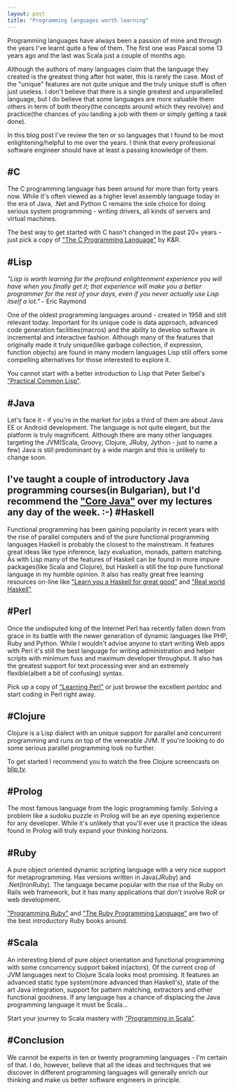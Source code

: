 ```yaml
---
layout: post
title: "Programming languages worth learning"
---
```


Programming languages have always been a passion of mine and through
the years I've learnt quite a few of them. The first one was Pascal
some 13 years ago and the last was Scala just a couple of months ago.

Although the authors of many languages claim that the language they
created is the greatest thing after hot water, this is rarely the
case. Most of the "unique" features are not quite unique and the truly
unique stuff is often just useless. I don't believe that there is a
single greatest and unparallelled language, but I do believe that some
languages are more valuable them others in term of both theory(the
concepts around which they revolve) and practice(the chances of you
landing a job with them or simply getting a task done).

In this blog post I've review the ten or so languages that I found to
be most enlightening/helpful to me over the years. I think that every
professional software engineer should have at least a passing
knowledge of them.

#C
---
The C programming language has been around for more than forty years
now. While it's often viewed as a higher level assembly language today
in the era of Java, .Net and Python C remains the sole choice for
doing serious system programming - writing drivers, all kinds of
servers and virtual machines. 

The best way to get started with C
hasn't changed in the past 20+ years - just pick a copy of ["The C
Programming Language"](http://www.amazon.com/Programming-Language-2nd-Brian-Kernighan/dp/0131103628) by K&R.

#Lisp 
--- 
_"Lisp is worth learning for the profound enlightenment
experience you will have when you finally get it; that experience will
make you a better programmer for the rest of your days, even if you
never actually use Lisp itself a lot."_ - Eric Raymond

One of the oldest programming languages around - created in 1958 and
still relevant today. Important for its unique code is data approach,
advanced code generation facilities(macros) and the ability to develop
software in incremental and interactive fashion. Although many of the
features that originally made it truly unique(like garbage collection,
if expression, function objects) are found in many modern languages
Lisp still offers some compelling alternatives for those interested to
explore it. 

You cannot start with a better introduction to Lisp that
Peter Seibel's ["Practical Common Lisp"](http://www.gigamonkeys.com/book/).

#Java
---
Let's face it - if you're in the market for jobs a third of them are
about Java EE or Android development. The language is not quite
elegant, but the platform is truly magnificent. Although there are
many other languages targeting the JVM(Scala, Groovy, Clojure, JRuby,
Jython - just to name a few) Java is still predominant by a wide
margin and this is unlikely to change soon.

I've taught a couple of introductory Java programming courses(in
Bulgarian), but I'd recommend the ["Core Java"](http://www.amazon.com/Core-Java-TM-I--Fundamentals-8th/dp/0132354764/ref=sr_1_1?s=books&ie=UTF8&qid=1303901341&sr=1-1) over my lectures any day of
the week. :-)
#Haskell
---
Functional programming has been gaining popularity in recent years
with the rise of parallel computers and of the pure functional
programming languages Haskell is probably the closest to the
mainstream. It features great ideas like type inference, lazy
evaluation, monads, pattern matching. As with Lisp many of the
features of Haskell can be found in more impure packages(like Scala
and Clojure), but Haskell is still the top pure functional language in
my humble opinion. It also has really great free learning resources
on-line like ["Learn you a Haskell for great good"](http://learnyouahaskell.com/) and ["Real world
Haskell"](http://book.realworldhaskell.org/read/)

#Perl
---
Once the undisputed king of the Internet Perl has recently fallen down
from grace in its battle with the newer generation of dynamic
languages like PHP, Ruby and Python. While I wouldn't advise anyone to
start writing Web apps with Perl it's still the best language for
writing administration and helper scripts with minimum fuss and maximum
developer throughput. It also has the greatest support for text
processing ever and an extremely flexible(albeit a bit of confusing)
syntax. 

Pick up a copy of ["Learning Perl"](http://oreilly.com/catalog/9780596520113) or just browse the excellent
*perldoc* and start coding in Perl right away.

#Clojure
---
Clojure is a Lisp dialect with an unique support for parallel and
concurrent programming and runs on top of the venerable JVM. If you're
looking to do some serious parallel programming look no further.

To get started I recommend you to watch the free Clojure screencasts
on [blip.tv](http://clojure.blip.tv/).

#Prolog
--- 
The most famous language from the logic programming family. Solving a
problem like a sudoku puzzle in Prolog will be an eye opening
experience for any developer. While it's unlikely that you'll ever use
it practice the ideas found in Prolog will truly expand your thinking
horizons.

#Ruby
---
A pure object oriented dynamic scripting language with a very nice support for
metaprogramming. Has versions written in Java(JRuby) and
.Net(IronRuby). The language became popular with the rise of the Ruby
on Rails web framework, but it has many applications that don't
involve RoR or web development. 

["Programming Ruby"](http://www.amazon.com/Programming-Ruby-1-9-Pragmatic-Programmers/dp/1934356085/ref=sr_1_1?s=books&ie=UTF8&qid=1303901367&sr=1-1) and ["The Ruby Programming Language"](http://www.amazon.com/Ruby-Programming-Language-David-Flanagan/dp/0596516177/ref=sr_1_3?s=books&ie=UTF8&qid=1303901367&sr=1-3) are two of the
best introductory Ruby books around.

#Scala
---
An interesting blend of pure object orientation and functional
programming with some concurrency support baked in(actors). Of the
current crop of JVM languages next to Clojure Scala looks most
promising. It features an advanced static type system(more advanced
than Haskell's), state of the art Java integration, support for
pattern matching, extractors and other functional goodness. If any
language has a chance of displacing the Java programming language it
must be Scala...

Start your journey to Scala mastery with ["Programming in Scala"](http://www.artima.com/pins1ed/).

#Conclusion
---
We cannot be experts in ten or twenty programming languages - I'm
certain of that. I do,
however, believe that all the ideas and techniques that we discover in
different programming languages will generally enrich our thinking and
make us better software engineers in principle.
